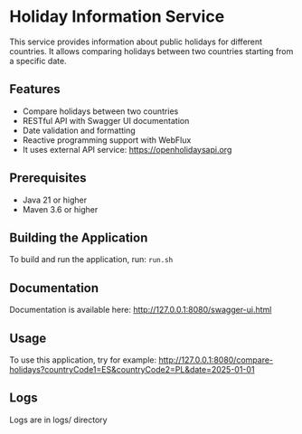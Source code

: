 # Holiday Information Service

This service provides information about public holidays for different countries. It allows comparing holidays between
two countries starting from a specific date.

## Features

- Compare holidays between two countries
- RESTful API with Swagger UI documentation
- Date validation and formatting
- Reactive programming support with WebFlux
- It uses external API service: https://openholidaysapi.org

## Prerequisites

- Java 21 or higher
- Maven 3.6 or higher

## Building the Application

To build and run the application, run:
```run.sh```

## Documentation
Documentation is available here: http://127.0.0.1:8080/swagger-ui.html

## Usage
To use this application, try for example: http://127.0.0.1:8080/compare-holidays?countryCode1=ES&countryCode2=PL&date=2025-01-01

## Logs
Logs are in logs/ directory
